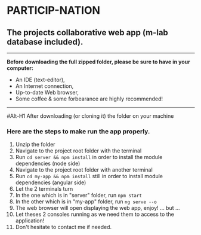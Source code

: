 # PARTICIP-NATION 
## The projects collaborative web app (m-lab database included).

---

__Before downloading the full zipped folder, please be sure to have in your computer:__

+ An IDE (text-editor),
+ An Internet connection,
+ Up-to-date Web browser,
+ Some coffee & some forbearance are highly recommended! 

---

#Alt-H1 After downloading (or cloning it) the folder on your machine
### Here are the steps to make run the app properly.

1. Unzip the folder 
2. Navigate to the project root folder with the terminal
3. Run `cd server && npm install` in order to install the module dependencies (node side)
4. Navigate to the project root folder with another terminal
5. Run `cd my-app && npm install` still in order to install module dependencies (angular side)
6. Let the 2 terminals turn
7. In the one which is in "server" folder, run `npm start`
8. In the other which is in "my-app" folder, run `ng serve --o`
9. The web browser will open displaying the web app, enjoy! ... but ...
10. Let theses 2 consoles running as we need them to access to the application! 
11. Don't hesitate to contact me if needed.


 
